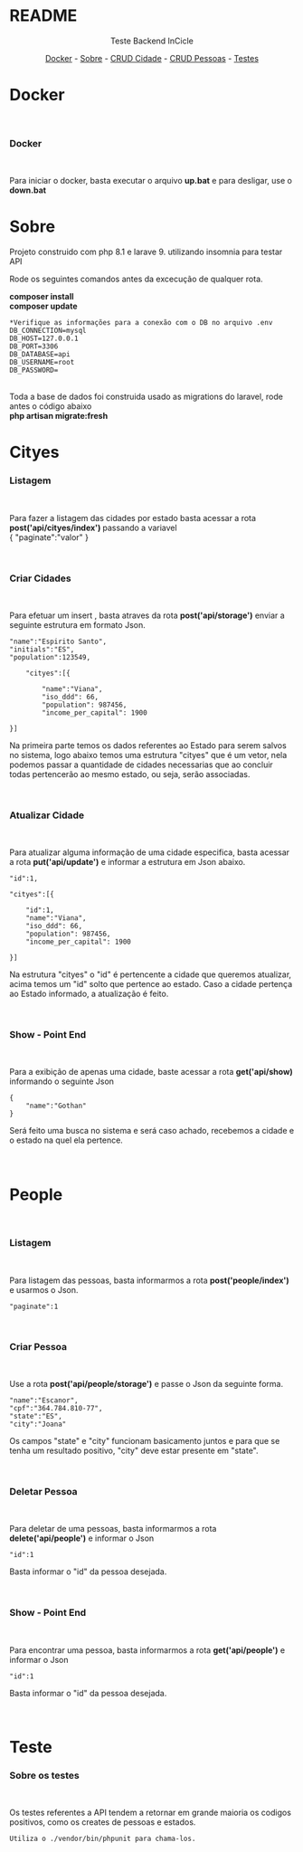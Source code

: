 # README

<p align="center">Teste Backend InCicle</p>

<p align="center">
    <a href="#Docker">Docker</a> -
    <a href="#Sobre">Sobre</a> -
    <a href="#Cityes">CRUD Cidade</a> -
    <a href="#People">CRUD Pessoas</a> -
    <a href="#Teste">Testes</a>
</p>





# Docker
<br>
<h3>Docker</h3>
<br>
<p>Para iniciar o docker, basta executar o arquivo <strong>up.bat</strong> e para desligar, use o <strong>down.bat</strong></p>








# Sobre

<p> Projeto construido com php 8.1 e larave 9. utilizando insomnia para testar API<br>

Rode os seguintes comandos antes da excecução de qualquer rota.<br>

<strong>composer install</strong>
<br>
<strong>composer update</strong>
<br>

    *Verifique as informações para a conexão com o DB no arquivo .env
    DB_CONNECTION=mysql
    DB_HOST=127.0.0.1
    DB_PORT=3306
    DB_DATABASE=api
    DB_USERNAME=root
    DB_PASSWORD=

<br>
 Toda a base de dados foi construida usado as migrations do laravel, rode antes o código abaixo
<br>
<strong>php artisan migrate:fresh</strong>
</p>



# Cityes

<h3>Listagem</h3>
<br>
<p>Para fazer a listagem das cidades por estado basta acessar a rota <strong> post('api/cityes/index') </strong> passando a variavel<br>
{
    "paginate":"valor"  
}
</p>
<br>

<h3>Criar Cidades</h3>
<br>
<p>Para efetuar um insert , basta atraves da rota <strong>post('api/storage')</strong> enviar a seguinte estrutura em formato Json.

   
	"name":"Espirito Santo",
	"initials":"ES",
	"population":123549,
   
        "cityes":[{
			 
			"name":"Viana",        
            "iso_ddd": 66,
            "population": 987456, 
            "income_per_capital": 1900
			 
	}]


Na primeira parte temos os dados referentes ao Estado para serem salvos no sistema, logo abaixo temos uma estrutura "cityes" que é um vetor, nela podemos passar a quantidade de cidades necessarias que ao concluir todas pertencerão ao mesmo estado, ou seja, serão associadas.

</p>
<br>




<h3>Atualizar Cidade</h3>
<br>
<p> Para atualizar alguma informação de uma cidade especifica, basta acessar a rota <strong>put('api/update')</strong> e informar a estrutura em Json abaixo.


    "id":1,

    "cityes":[{

		"id":1,
		"name":"Viana",        
        "iso_ddd": 66,
        "population": 987456, 
        "income_per_capital": 1900
			 
	}]


Na estrutura "cityes" o "id" é pertencente a cidade que queremos atualizar, acima temos um "id" solto que pertence ao estado. Caso a cidade pertença ao Estado informado, a atualização é feito.
</p>
<br>


<h3>Show - Point End</h3>
<br>
<p> Para a exibição de apenas uma cidade, baste acessar a rota <strong>get('api/show)</strong> informando o seguinte Json

    {
        "name":"Gothan"
    }

Será feito uma busca no sistema e será caso achado, recebemos a cidade e o estado na quel ela pertence.
</p>
<br>


# People

<br>
<h3>Listagem</h3>
<br>

<p>Para listagem das pessoas, basta informarmos a rota <strong>post('people/index')</strong> e usarmos o Json.

	"paginate":1	
 </p>
 <br>

 <h3>Criar Pessoa</h3>
 <br>

<p>Use a rota <strong>post('api/people/storage')</strong> e passe o Json da seguinte forma.

	"name":"Escanor",
   	"cpf":"364.784.810-77",
   	"state":"ES",
   	"city":"Joana"



Os campos "state" e "city" funcionam basicamento juntos e para que se tenha um resultado positivo, "city" deve estar presente em "state".
</p>
<br>

<h3>Deletar Pessoa</h3>
<br>
<p> Para deletar de uma pessoas, basta informarmos a rota <strong>delete('api/people')</strong> e informar o Json

    "id":1

Basta informar o "id" da pessoa desejada.
</p>
<br>

<h3>Show - Point End</h3>
<br>
<p>Para encontrar uma pessoa, basta informarmos a rota <strong>get('api/people')</strong> e informar o Json

	"id":1

 Basta informar o "id" da pessoa desejada.   
</p>
<br>



# Teste

<h3>Sobre os testes</h3>
<br>
<p> 
    Os testes referentes a API tendem a retornar em grande maioria os codigos positivos, como os creates de pessoas e estados.

    Utiliza o ./vendor/bin/phpunit para chama-los.
    

</p>




